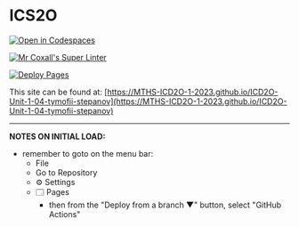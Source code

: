 # ICS2O

[![Open in Codespaces](https://classroom.github.com/assets/launch-codespace-7f7980b617ed060a017424585567c406b6ee15c891e84e1186181d67ecf80aa0.svg)](https://classroom.github.com/open-in-codespaces?assignment_repo_id=13951877)

[![Mr Coxall's Super Linter](https://github.com/MTHS-ICD2O-1-2023/ICD2O-Unit-1-04-tymofii-stepanov/workflows/Mr%20Coxall's%20Super%20Linter/badge.svg)](https://github.com/MTHS-ICD2O-1-2023/ICD2O-Unit-1-04-tymofii-stepanov/actions)

[![Deploy Pages](https://github.com/MTHS-ICD2O-1-2023/ICD2O-Unit-1-04-tymofii-stepanov/workflows/Deploy%20Pages/badge.svg)](https://github.com/MTHS-ICD2O-1-2023/ICD2O-Unit-1-04-tymofii-stepanov/actions)

This site can be found at: [https://MTHS-ICD2O-1-2023.github.io/ICD2O-Unit-1-04-tymofii-stepanov](https://MTHS-ICD2O-1-2023.github.io/ICD2O-Unit-1-04-tymofii-stepanov)

---

**NOTES ON INITIAL LOAD:**
- remember to goto on the menu bar:
  - File
  - Go to Repository
  - ⚙ Settings
  - 🗔 Pages
    - then from the "Deploy from a branch ▼" button, select "GitHub Actions"
